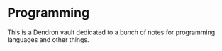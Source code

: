 # Programming
This is a Dendron vault dedicated to a bunch of notes for programming languages and other things.